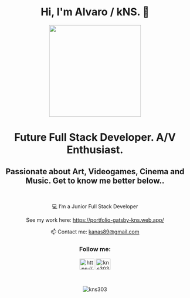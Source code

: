 


<h1 align="center">Hi, I'm Alvaro / kNS. 👋</h1>
<div align="center"><img width="250px" src="https://i.pinimg.com/originals/9f/9b/7f/9f9b7f2309e1860bca793e28d02920a1.gif" /></div>
<h1 align="center">Future Full Stack Developer. A/V Enthusiast.</h1>
<h2 align="center">Passionate about Art, Videogames, Cinema and Music. Get to know me better below..</h2>

<br />
<div align="center">
 
💻 I’m a Junior Full Stack Developer 

See my work here: https://portfolio-gatsby-kns.web.app/

📫 Contact me: kanas89@gmail.com


</div>

<h3 align="center">Follow me:</h3>
<p align="center">
<a href="https://www.linkedin.com/in/alvaro-torres-kns/" target="blank"><img align="center" src="https://raw.githubusercontent.com/rahuldkjain/github-profile-readme-generator/master/src/images/icons/Social/linked-in-alt.svg" alt="https://www.linkedin.com/in/alvaro-torres-kns/" height="30" width="40" /></a>
<a href="https://instagram.com/kns303" target="blank"><img align="center" src="https://raw.githubusercontent.com/rahuldkjain/github-profile-readme-generator/master/src/images/icons/Social/instagram.svg" alt="kns303" height="30" width="40" /></a>
</p>








<br />


<p align="center"> <img src="https://komarev.com/ghpvc/?username=lethamburn&label=Profile%20views&color=0e75b6&style=flat" alt="kns303" /> </p>
